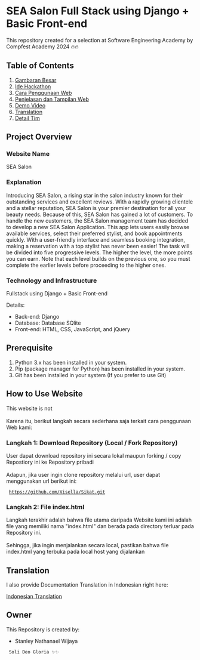 # SEA Salon Full Stack using Django + Basic Front-end

This repository created for a selection at Software Engineering Academy by Compfest Academy 2024 🔥🔥

## Table of Contents
1. [Gambaran Besar](https://github.com/Visella/Sikat#Gambaran-Besar)
2. [Ide Hackathon](https://github.com/Visella/Sikat#Ide-Hackathon)
3. [Cara Penggunaan Web](https://github.com/Visella/Sikat#Cara-Penggunaan-Web)
4. [Penjelasan dan Tampilan Web](https://github.com/Visella/Sikat#Penjelasan-dan-Tampilan-Web)
5. [Demo Video](https://github.com/Visella/Sikat#Video-Presentasi)
6. [Translation](https://github.com/Visella/Sikat#Translation)
7. [Detail Tim](https://github.com/Visella/Sikat#Detail-Tim)

## Project Overview

### Website Name
SEA Salon

### Explanation

Introducing SEA Salon, a rising star in the salon industry known for their outstanding services
and excellent reviews. With a rapidly growing clientele and a stellar reputation, SEA Salon is your
premier destination for all your beauty needs. Because of this, SEA Salon has gained a lot of
customers. To handle the new customers, the SEA Salon management team has decided to
develop a new SEA Salon Application.
This app lets users easily browse available services, select their preferred stylist, and book
appointments quickly. With a user-friendly interface and seamless booking integration, making a
reservation with a top stylist has never been easier!
The task will be divided into five progressive levels. The higher the level, the more points you can
earn. Note that each level builds on the previous one, so you must complete the earlier levels
before proceeding to the higher ones.

### Technology and Infrastructure

Fullstack using Django + Basic Front-end

Details:
- Back-end: Django
- Database: Database SQlite
- Front-end: HTML, CSS, JavaScript, and  jQuery

## Prerequisite

1. Python 3.x has been installed in your system.
2. Pip (package manager for Python) has been installed in your system.
3. Git has been installed in your system (If you prefer to use Git)

## How to Use Website

This website is not 
<br> <br>
Karena itu, berikut langkah secara sederhana saja terkait cara penggunaan Web kami:

### Langkah 1: Download Repository (Local / Fork Repository)

User dapat download repository ini secara lokal maupun forking / copy Repostiory ini ke Repository pribadi
<br> <br>
Adapun, jika user ingin clone repository melalui url, user dapat menggunakan url berikut ini:

<code> https://github.com/Visella/Sikat.git </code>

### Langkah 2: File index.html

Langkah terakhir adalah bahwa file utama daripada Website kami ini adalah file yang memiliki nama "index.html" dan berada pada directory terluar pada Repository ini.
<br> <br>
Sehingga, jika ingin menjalankan secara local, pastikan bahwa file index.html yang terbuka pada local host yang dijalankan

<!-- Translation -->

## Translation

I also provide Documentation Translation in Indonesian right here:

<a href="Translation/Indonesia.md"> Indonesian Translation </a>

<!-- Owner -->

## Owner

This Repository is created by:
- Stanley Nathanael Wijaya

<code> Soli Deo Gloria ✨✨ </code>

